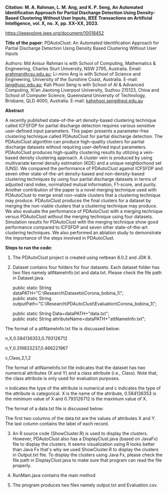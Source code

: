 **Citation:**
**M. A. Rahman, L. M. Ang, and K. P. Seng, An Automated Identification Approach for Partial Discharge Detection Using Density-Based Clustering Without User Inputs, IEEE Transactions on Artificial Intelligence, vol. X, no. X, pp. XX–XX, 2023.**

https://ieeexplore.ieee.org/document/10018452

**Title of the paper**: PDAutoClust: An Automated Identification Approach for Partial Discharge Detection Using Density Based Clustering Without User Inputs

Authors:
Md Anisur Rahman is with School of Computing, Mathematics & Engineering, Charles Sturt University, NSW 2795, Australia. Email: arahman@csu.edu.au;
Li-minn Ang is with School of Science and Engineering, University of the Sunshine Coast, Australia. E-mail: lang@usc.edu.au;
Kah Phooi Seng is with School of AI & Advanced Computing, Xi’an Jiaotong Liverpool University, Suzhou 215123, China and School of Computer Science, Queensland University of Technology, Brisbane, QLD 4000, Australia. E-mail: kahphooi.seng@qut.edu.au

**Abstract**

A recently published state-of-the-art density-based clustering technique called ICFSFDP for partial discharge detection requires various sensitive user-defined input parameters. This paper presents a parameter-free clustering technique called PDAutoClust for partial discharge detection. The PDAutoClust algorithm can produce high-quality clusters for partial discharge datasets without requiring user-defined input parameters. PDAutoClust produces high-quality clustering results by utilizing a vein-based density clustering approach. A cluster vein is produced by using multivariate kernel density estimation (KDE) and a unique neighborhood set (UNS). We compared the performance of PDAutoClust against ICFSFDP and seven other state-of-the-art density-based and non-density-based clustering techniques by using four partial discharge datasets in terms of adjusted rand index, normalized mutual information, F1-score, and purity. Another contribution of the paper is a novel merging technique used with PDAutoClust to merge small non-viable clusters that a clustering technique may produce. PDAutoClust produces the final clusters for a dataset by merging the non-viable clusters that a clustering technique may produce. We also evaluate the performance of PDAutoClust with a merging technique versus PDAutoClust without the merging technique using four datasets. Simulation results for PDAutoClust with the merging technique show good performance compared to ICFSFDP and seven other state-of-the-art clustering techniques. We also performed an ablation study to demonstrate the importance of the steps involved in PDAutoClust.

**Steps to run the code:**
1. The PDAutoClust project is created using netbean 8.0.2 and JDK 8.
2. Dataset contains four folders for four datasets. Each dataset folder has two files namely attNameInfo.txt and data.txt. Please check the file path in Dataset.java. 

    public static String dataPATH="C:\\Research\\Datasets\\Corona_bobina_1\\";    
    public static String outputPath="C:\\Research\\PDAutoClust\\Evaluation\\Corona_bobina_1\\";
    
    public static String Data=dataPATH+"data.txt";        
    public static String attributeName=dataPATH+"attNameInfo.txt";
    

The format of a attNameInfo.txt file is discussed below:

n,X,0.584136353,0.793126712 

n,Y,0.319833237,0.466221967 

c,Class,2,1,2 

The format of attNameInfo.txt file indicates that the dataset has two numerical attributes (X and Y) and a class attribute (i.e., Class). Note that, the class attribute is only used for evaluation purposes.

n indicates the type of the attribute is numerical and c indicates the type of the attribute is categorical. X is the name of the attribute, 0.584136353 is the minimum value of X and 0.793126712 is the maximum value of X.

The format of a data.txt file is discussed below:

The first two columns of the data.txt are the values of attributes X and Y. The last column contains the label of each record.

3. An R source code (ShowCluster.R) is used to display the clusters. However, PDAutoClust also has a DisplayClust.java (based on JavaFx) file to display the clusters. It seems visualization using R looks better than Java Fx that's why we used ShowCluster.R to display the clusters in Output.txt file. To display the clusters using Java Fx, please check the file path in DisplayClust.java to make sure that program can read the file properly.

4. RunMain.java contains the main method
5. The program produces two files namely output.txt and Evaluation.csv.

